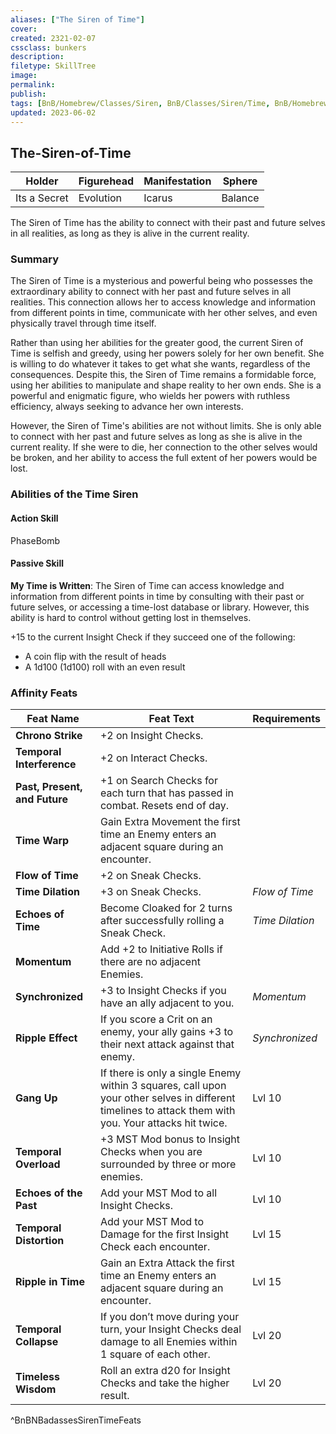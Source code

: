 ```yaml
---
aliases: ["The Siren of Time"]
cover: 
created: 2321-02-07
cssclass: bunkers
description: 
filetype: SkillTree
image: 
permalink: 
publish: 
tags: [BnB/Homebrew/Classes/Siren, BnB/Classes/Siren/Time, BnB/Homebrew/WIP]
updated: 2023-06-02
---
```


## The-Siren-of-Time

| Holder       | Figurehead | Manifestation | Sphere  |
|--------------|------------|---------------|---------|
| Its a Secret | Evolution  | Icarus        | Balance |

The Siren of Time has the ability to connect with their past and future selves in all realities, as long as they is alive in the current reality.

### Summary

The Siren of Time is a mysterious and powerful being who possesses the extraordinary ability to connect with her past and future selves in all realities. This connection allows her to access knowledge and information from different points in time, communicate with her other selves, and even physically travel through time itself.

Rather than using her abilities for the greater good, the current Siren of Time is selfish and greedy, using her powers solely for her own benefit. She is willing to do whatever it takes to get what she wants, regardless of the consequences. Despite this, the Siren of Time remains a formidable force, using her abilities to manipulate and shape reality to her own ends. She is a powerful and enigmatic figure, who wields her powers with ruthless efficiency, always seeking to advance her own interests.

However, the Siren of Time's abilities are not without limits. She is only able to connect with her past and future selves as long as she is alive in the current reality. If she were to die, her connection to the other selves would be broken, and her ability to access the full extent of her powers would be lost.

### Abilities of the Time Siren

#### Action Skill

PhaseBomb

#### Passive Skill

**My Time is Written**: The Siren of Time can access knowledge and information from different points in time by consulting with their past or future selves, or accessing a time-lost database or library. However, this ability is hard to control without getting lost in themselves. 

+15 to the current Insight Check if they succeed one of the following: 
- A coin flip with the result of heads
- A 1d100 (1d100) roll with an even result

### Affinity Feats

| **Feat Name**                 | **Feat Text**                                                                                                                                         | **Requirements** |
|-------------------------------|-------------------------------------------------------------------------------------------------------------------------------------------------------|------------------|
| **Chrono Strike**             | +2 on Insight Checks.                                                                                                                                 |                  |
| **Temporal Interference**     | +2 on Interact Checks.                                                                                                                                |                  |
| **Past, Present, and Future** | +1 on Search Checks for each turn that has passed in combat. Resets end of day.                                                                       |                  |
| **Time Warp**                 | Gain Extra Movement the first time an Enemy enters an adjacent square during an encounter.                                                            |                  |
| **Flow of Time**              | +2 on Sneak Checks.                                                                                                                                   |                  |
| **Time Dilation**             | +3 on Sneak Checks.                                                                                                                                   | *Flow of Time*   |
| **Echoes of Time**            | Become Cloaked for 2 turns after successfully rolling a Sneak Check.                                                                                  | *Time Dilation*  |
| **Momentum**                  | Add +2 to Initiative Rolls if there are no adjacent Enemies.                                                                                          |                  |
| **Synchronized**              | +3 to Insight Checks if you have an ally adjacent to you.                                                                                             | *Momentum*       |
| **Ripple Effect**             | If you score a Crit on an enemy, your ally gains +3 to their next attack against that enemy.                                                          | *Synchronized*   |
| **Gang Up**                   | If there is only a single Enemy within 3 squares, call upon your other selves in different timelines to attack them with you. Your attacks hit twice. | Lvl 10           |
| **Temporal Overload**         | +3 MST Mod bonus to Insight Checks when you are surrounded by three or more enemies.                                                                  | Lvl 10           |
| **Echoes of the Past**        | Add your MST Mod to all Insight Checks.                                                                                                               | Lvl 10           |
| **Temporal Distortion**       | Add your MST Mod to Damage for the first Insight Check each encounter.                                                                                | Lvl 15           |
| **Ripple in Time**            | Gain an Extra Attack the first time an Enemy enters an adjacent square during an encounter.                                                           | Lvl 15           |
| **Temporal Collapse**         | If you don’t move during your turn, your Insight Checks deal damage to all Enemies within 1 square of each other.                                     | Lvl 20           |
| **Timeless Wisdom**           | Roll an extra d20 for Insight Checks and take the higher result.                                                                                      | Lvl 20           |
^BnBNBadassesSirenTimeFeats
